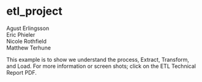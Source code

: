# etl_project

Agust Erlingsson <br>
Eric Phieler <br>
Nicole Rothfield <br>
Matthew Terhune <br>

This example is to show we understand the process, Extract, Transform, and Load.  For more information or screen shots; click on the ETL Technical Report PDF. <br>

